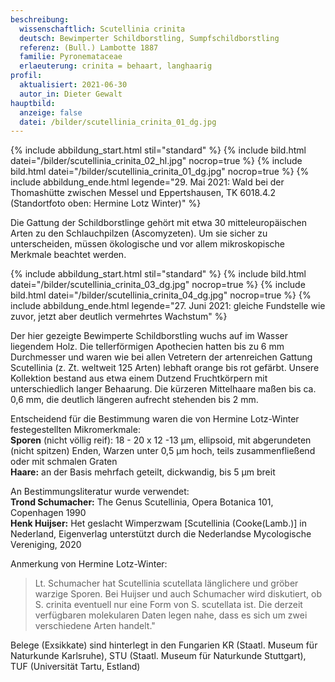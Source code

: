 ```yaml
---
beschreibung:
  wissenschaftlich: Scutellinia crinita
  deutsch: Bewimperter Schildborstling, Sumpfschildborstling
  referenz: (Bull.) Lambotte 1887
  familie: Pyronemataceae
  erlaeuterung: crinita = behaart, langhaarig
profil:
  aktualisiert: 2021-06-30
  autor_in: Dieter Gewalt
hauptbild:
  anzeige: false
  datei: /bilder/scutellinia_crinita_01_dg.jpg
---
```

{% include abbildung_start.html stil="standard" %}
{% include bild.html datei="/bilder/scutellinia_crinita_02_hl.jpg" nocrop=true %}
{% include bild.html datei="/bilder/scutellinia_crinita_01_dg.jpg" nocrop=true %}
{% include abbildung_ende.html legende="29. Mai 2021: Wald bei der Thomashütte zwischen Messel und Eppertshausen, TK 6018.4.2  (Standortfoto oben: Hermine Lotz Winter)" %}

Die Gattung der Schildborstlinge gehört mit etwa 30 mitteleuropäischen Arten zu den Schlauchpilzen (Ascomyzeten). Um sie sicher zu unterscheiden, müssen ökologische und vor allem mikroskopische Merkmale beachtet werden.

{% include abbildung_start.html stil="standard" %}
{% include bild.html datei="/bilder/scutellinia_crinita_03_dg.jpg" nocrop=true %}
{% include bild.html datei="/bilder/scutellinia_crinita_04_dg.jpg" nocrop=true %}
{% include abbildung_ende.html legende="27. Juni 2021: gleiche Fundstelle wie zuvor, jetzt aber deutlich vermehrtes Wachstum" %}

Der hier gezeigte Bewimperte Schildborstling wuchs auf im Wasser liegendem Holz. Die tellerförmigen Apothecien hatten bis zu 6 mm Durchmesser und waren wie bei allen Vetretern der artenreichen Gattung Scutellinia (z. Zt. weltweit 125 Arten) lebhaft orange bis rot gefärbt. Unsere Kollektion bestand aus etwa einem Dutzend Fruchtkörpern mit unterschiedlich langer Behaarung. Die kürzeren Mittelhaare maßen bis ca. 0,6 mm, die deutlich längeren aufrecht stehenden bis 2 mm.

Entscheidend für die Bestimmung waren die von Hermine Lotz-Winter festegestellten Mikromerkmale:\
**Sporen** (nicht völlig reif): 18 - 20 x 12 -13 µm, ellipsoid, mit abgerundeten (nicht spitzen) Enden, Warzen unter 0,5 µm hoch, teils zusammenfließend oder mit schmalen Graten\
**Haare:** an der Basis mehrfach geteilt, dickwandig, bis 5 µm breit

An Bestimmungsliteratur wurde verwendet:\
**Trond Schumacher:** The Genus Scutellinia, Opera Botanica 101, Copenhagen 1990\
**Henk Huijser:** Het geslacht Wimperzwam \[Scutellinia (Cooke(Lamb.)] in Nederland, Eigenverlag unterstützt durch die Nederlandse Mycologische Vereniging, 2020

Anmerkung von Hermine Lotz-Winter:

> Lt. Schumacher hat Scutellinia scutellata länglichere und gröber warzige Sporen. Bei Huijser und auch Schumacher wird diskutiert, ob S. crinita eventuell nur eine Form von S. scutellata ist. Die derzeit verfügbaren molekularen Daten legen nahe, dass es sich um zwei verschiedene Arten handelt."

Belege (Exsikkate) sind hinterlegt in den Fungarien KR (Staatl. Museum für Naturkunde Karlsruhe), STU (Staatl. Museum für Naturkunde Stuttgart), TUF (Universität Tartu, Estland)
